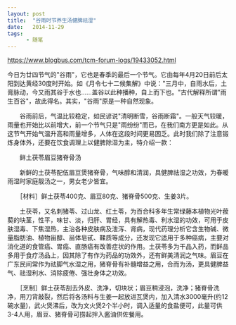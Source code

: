 ```yaml
---
layout: post
title:  "谷雨时节养生汤健脾祛湿"
date:   2014-11-29
tags:
      - 随笔
---
```



https://www.blogbus.com/tcm-forum-logs/19433052.html



今日为廿四节气的"谷雨"，它也是春季的最后一个节气。它由每年4月20日前后太阳到达黄经30度时开始。如《月令七十二候集解》中说："三月中，自雨水后，土膏脉动，今又雨其谷于水也......盖谷以此种播种，自上而下也。"古代解释所谓"雨生百谷"，故此得名。其实，"谷雨"原是一种自然现象。

　　谷雨前后，气温比较稳定，如民谚说"清明断雪，谷雨断霜"。一般天气较暖，雨量也开始比以前增大，前一个节气只是"雨纷纷"而已，在我们南方更是如此。从这节气开始气温升高和雨量增多，人体在这段时间更易困乏。此时我们除了注意锻炼身体外，还要在饮食调理上以健脾除湿为主，特介绍一款：

　　鲜土茯苓眉豆猪脊骨汤

　　新鲜的土茯苓配伍眉豆煲猪脊骨，气味醇和清润，具健脾祛湿之功效，为春暖雨湿时家庭靓汤之一，男女老少皆宜。

　　［材料］鲜土茯苓400克、眉豆80克、猪脊骨500克、生姜3片。

　　土茯苓，又名刺猪苓、过山龙、红土苓，为百合科多年生常绿藤本植物光叶菝葜的块茎，性平，味甘、淡，归肝、胃经，具有解热毒、利水湿的功效，可用于皮肤湿毒、下焦湿热，主治各种皮肤病及泄泻、肾病，现代药理分析它含生物碱、微量脂肪油、植物甾醇、甾体皂甙、鞣质等成分，还发现它适用于多种癌病，主要对消化道的食管癌、胃癌、直肠癌有改善症状的作用。土茯苓多为干品入药，而鲜品多用于食疗汤品上，因其除了有作为药品的功效外，还有鲜美清润之气味。眉豆在广东民间常作为祛脚气水湿之用，猪脊骨有补髓增益之用，合而为汤，更具健脾益气、祛湿利水、消除疲倦、强壮身体之功效。

　　［烹制］鲜土茯苓刮去外皮、洗净，切块状；眉豆稍浸泡，洗净；猪脊骨洗净，用刀背敲裂，然后将各汤料与生姜一起放进瓦煲内，加入清水3000毫升(约12碗水量)，武火煲沸后，改为文火煲2个半小时，调入适量的食盐便可，此量可供3-4人用，眉豆、猪脊骨可捞起拌入酱油供佐餐用。




